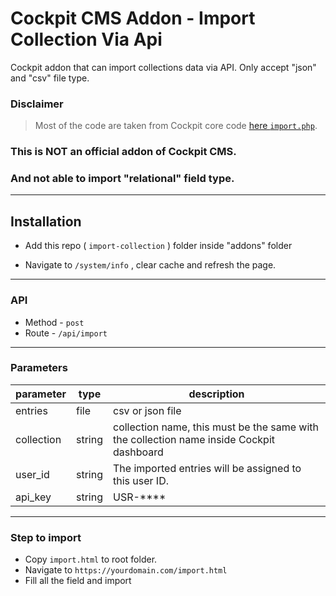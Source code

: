 # Cockpit CMS Addon - Import Collection Via Api

Cockpit addon that can import collections data via API. Only accept "json" and "csv" file type.

### Disclaimer 
> Most of the code are taken from Cockpit core code [here `import.php`](https://github.com/agentejo/cockpit/blob/b0a2350b099d686b81e9c1b48fffef8845b85939/modules/Collections/Controller/Import.php#L28). 

### This is NOT an official addon of Cockpit CMS.
### And not able to import "relational" field type.

--------

## Installation

- Add this repo ( `import-collection` ) folder inside "addons" folder

- Navigate to `/system/info` , clear cache and refresh the page.

--------

### API

- Method - `post`
- Route - `/api/import`

--------

### Parameters

| parameter  | type      | description      | 
| ---------- | --------- | ---------------- |
| entries    | file      | csv or json file |
| collection | string    | collection name, this must be the same with the collection name inside Cockpit dashboard |
| user_id | string    | The imported entries will be assigned to this user ID. |
| api_key | string    | USR-**** |

--------

### Step to import

- Copy `import.html` to root folder.
- Navigate to `https://yourdomain.com/import.html`
- Fill all the field and import

